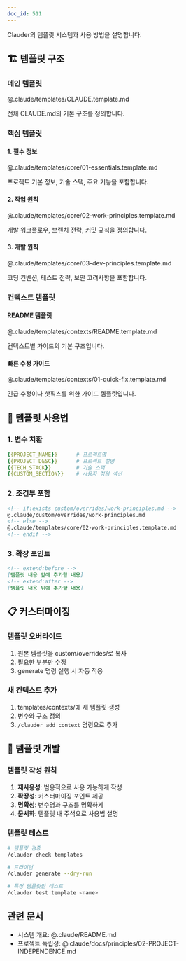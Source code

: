 ```yaml
---
doc_id: 511
---
```


Clauder의 템플릿 시스템과 사용 방법을 설명합니다.

## 🏗️ 템플릿 구조

### 메인 템플릿
@.claude/templates/CLAUDE.template.md

전체 CLAUDE.md의 기본 구조를 정의합니다.

### 핵심 템플릿

#### 1. 필수 정보
@.claude/templates/core/01-essentials.template.md

프로젝트 기본 정보, 기술 스택, 주요 기능을 포함합니다.

#### 2. 작업 원칙
@.claude/templates/core/02-work-principles.template.md

개발 워크플로우, 브랜치 전략, 커밋 규칙을 정의합니다.

#### 3. 개발 원칙
@.claude/templates/core/03-dev-principles.template.md

코딩 컨벤션, 테스트 전략, 보안 고려사항을 포함합니다.

### 컨텍스트 템플릿

#### README 템플릿
@.claude/templates/contexts/README.template.md

컨텍스트별 가이드의 기본 구조입니다.

#### 빠른 수정 가이드
@.claude/templates/contexts/01-quick-fix.template.md

긴급 수정이나 핫픽스를 위한 가이드 템플릿입니다.

## 🔧 템플릿 사용법

### 1. 변수 치환
```yaml
{{PROJECT_NAME}}      # 프로젝트명
{{PROJECT_DESC}}      # 프로젝트 설명
{{TECH_STACK}}        # 기술 스택
{{CUSTOM_SECTION}}    # 사용자 정의 섹션
```

### 2. 조건부 포함
```markdown
<!-- if:exists custom/overrides/work-principles.md -->
@.claude/custom/overrides/work-principles.md
<!-- else -->
@.claude/templates/core/02-work-principles.template.md
<!-- endif -->
```

### 3. 확장 포인트
```markdown
<!-- extend:before -->
[템플릿 내용 앞에 추가할 내용]
<!-- extend:after -->
[템플릿 내용 뒤에 추가할 내용]
```

## 📋 커스터마이징

### 템플릿 오버라이드
1. 원본 템플릿을 custom/overrides/로 복사
2. 필요한 부분만 수정
3. generate 명령 실행 시 자동 적용

### 새 컨텍스트 추가
1. templates/contexts/에 새 템플릿 생성
2. 변수와 구조 정의
3. `/clauder add context` 명령으로 추가

## 🚀 템플릿 개발

### 템플릿 작성 원칙
1. **재사용성**: 범용적으로 사용 가능하게 작성
2. **확장성**: 커스터마이징 포인트 제공
3. **명확성**: 변수명과 구조를 명확하게
4. **문서화**: 템플릿 내 주석으로 사용법 설명

### 템플릿 테스트
```bash
# 템플릿 검증
/clauder check templates

# 드라이런
/clauder generate --dry-run

# 특정 템플릿만 테스트
/clauder test template <name>
```

## 관련 문서
- 시스템 개요: @.claude/README.md
- 프로젝트 독립성: @.claude/docs/principles/02-PROJECT-INDEPENDENCE.md
